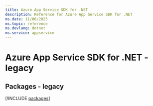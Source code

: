 ```yaml
---
title: Azure App Service SDK for .NET
description: Reference for Azure App Service SDK for .NET
ms.date: 11/06/2023
ms.topic: reference
ms.devlang: dotnet
ms.service: appservice
---
```

# Azure App Service SDK for .NET - legacy
## Packages - legacy
[!INCLUDE [packages](app-service-index.md)]